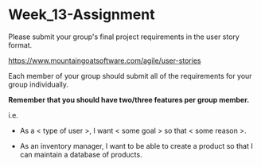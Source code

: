 # Week_13-Assignment

Please submit your group's final project requirements in the user story format.

https://www.mountaingoatsoftware.com/agile/user-stories

Each member of your group should submit all of the requirements for your group individually. 

__Remember that you should have two/three features per group member.__

i.e.

* As a < type of user >, I want < some goal > so that < some reason >.

* As an inventory manager, I want to be able to create a product so that I can maintain a database of products.